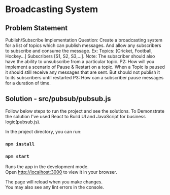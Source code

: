 # Broadcasting System

## Problem Statement

Publish/Subscribe Implementation Question: Create a broadcasting system for a list of topics which can publish messages. And allow any subscribers to subscribe and consume the message. Ex: Topics: [Cricket, Football, Hockey…] Subscribers [S1, S2, S3,…]. Note: The subscriber should also have the ability to unsubscribe from a particular topic. P2: How will you implement a scenario of Pause & Restart on a topic. When a Topic is paused it should still receive any messages that are sent. But should not publish it to its subscribers until restarted P3: How can a subscriber pause messages for a duration of time.

## Solution - src/pubsub/pubsub.js

Follow below steps to run the project and see the solutions. To Demonstrate the solution I've used React to Build UI and JavaScript for business logic(pubsub.js).

In the project directory, you can run:

### `npm install`

### `npm start`

Runs the app in the development mode.\
Open [http://localhost:3000](http://localhost:3000) to view it in your browser.

The page will reload when you make changes.\
You may also see any lint errors in the console.
